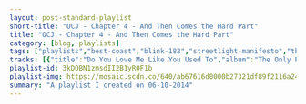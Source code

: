 ```yaml
---
layout: post-standard-playlist
short-title: "OCJ - Chapter 4 - And Then Comes the Hard Part"
title: "OCJ - Chapter 4 - And Then Comes the Hard Part"
category: [blog, playlists]
tags: ["playlists","best-coast","blink-182","streetlight-manifesto","the-futureheads","slayer","johnny-cash","new-found-glory","brand-new","less-than-jake","billy-talent","the-get-up-kids","best-coast","ben-kweller","the-reverend-horton-heat","beach-house","new-found-glory","billy-talent","everything-everything","minus-the-bear","matt-pond-pa","streetlight-manifesto","cursive","harvey-danger","brand-new","alexandre-desplat"]
tracks: [{"title":"Do You Love Me Like You Used To","album":"The Only Place (Deluxe Edition)","artists":"Best Coast"},{"title":"MH 4.18.2011","album":"Neighborhoods (Deluxe Version)","artists":"blink-182"},{"title":"They Provide the Paint for the Picture-Perfect Masterpiece","album":"99 Songs Of Revolution","artists":"Streetlight Manifesto"},{"title":"Worry About It Later","album":"News And Tributes","artists":"The Futureheads"},{"title":"Raining Blood","album":"Reign In Blood","artists":"Slayer"},{"title":"Ring of Fire","album":"The Essential Johnny Cash","artists":"Johnny Cash"},{"title":"Your Biggest Mistake","album":"Catalyst","artists":"New Found Glory"},{"title":"Sic Transit Gloria ... Glory Fades","album":"Deja Entendu","artists":"Brand New"},{"title":"Weekends All Year Long","album":"See the Light","artists":"Less Than Jake"},{"title":"Line and Sinker","album":"Billy Talent","artists":"Billy Talent"},{"title":"Is There A Way Out","album":"Guilt Show","artists":"The Get Up Kids"},{"title":"Why I Cry","album":"The Only Place (Deluxe Edition)","artists":"Best Coast"},{"title":"Commerce, TX","album":"Sha Sha","artists":"Ben Kweller"},{"title":"Psychobilly Freakout","album":"Smoke 'em if You Got 'em","artists":"The Reverend Horton Heat"},{"title":"Used to Be","album":"Teen Dream","artists":"Beach House"},{"title":"Failure's Not Flattering","album":"Catalyst","artists":"New Found Glory"},{"title":"Living in the Shadows","album":"Billy Talent","artists":"Billy Talent"},{"title":"Heart's All Gone","album":"Neighborhoods (Deluxe Version)","artists":"blink-182"},{"title":"Come Alive Diana","album":"Man Alive","artists":"Everything Everything"},{"title":"Into the Mirror","album":"OMNI","artists":"Minus the Bear"},{"title":"People Have A Way","album":"Last Light","artists":"Matt Pond PA"},{"title":"We Will Fall Together","album":"Somewhere In The Between","artists":"Streetlight Manifesto"},{"title":"Dorothy At Forty","album":"Happy Hollow","artists":"Cursive"},{"title":"Flagpole Sitta","album":"Where Have All The Merrymakers Gone?","artists":"Harvey Danger"},{"title":"Sowing Season (Yeah)","album":"The Devil And God Are Raging Inside Me","artists":"Brand New"},{"title":"Golden Gate Chaos","album":"Godzilla: Original Motion Picture Soundtrack","artists":"Alexandre Desplat"}]
playlist-id: 3kDOBN1zmsdII2B1yR0F1b
playlist-img: https://mosaic.scdn.co/640/ab67616d0000b27321df89f2116a246a969ff32aab67616d0000b27362359cc7db56c0c7dbe2eca0ab67616d0000b2737465ab4e039caa25737b0ab6ab67616d0000b2738197759fb901c5b6bb426b44
summary: "A playlist I created on 06-10-2014"
---
```

